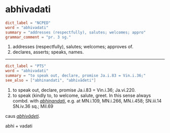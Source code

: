 # abhivadati

``` toml
dict_label = "NCPED"
word = "abhivadati"
summary = "addresses (respectfully), salutes; welcomes; appro"
grammar_comment = "pr. 3 sg."
```

1. addresses (respectfully), salutes; welcomes; approves of.
2. declares, asserts; speaks, names.

--------------------

``` toml
dict_label = "PTS"
word = "abhivadati"
summary = "to speak out, declare, promise Ja.i.83 = Vin.i.36;"
see_also = ["abhinandati", "abhivādeti"]
```

1. to speak out, declare, promise Ja.i.83 = Vin.i.36; Ja.vi.220.
2. to speak (kindly to, to welcome, salute, greet. In this sense always combd. with *[abhinandati](abhinandati.md)*, e.g. at MN.i.109, MN.i.266, MN.i.458; SN.iii.14 SN.iv.36 sq.; Mil.69

caus *[abhivādeti](abhivādeti.md)*.

abhi \+ vadati

